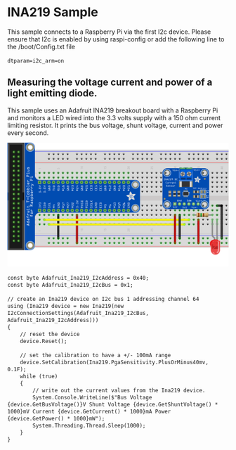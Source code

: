 ﻿# INA219 Sample

This sample connects to a Raspberry Pi via the first I2c device. Please ensure that I2c is enabled by using raspi-config or add the following line to the /boot/Config.txt file

 `dtparam=i2c_arm=on`

## Measuring the voltage current and power of a light emitting diode.

This sample uses an Adafruit INA219 breakout board with a Raspberry Pi and monitors a LED wired into the 3.3 volts supply with a 150 ohm current limiting resistor. It prints the bus voltage, shunt voltage, current and power every second.

![](Ina219.Sample_bb.png)

    const byte Adafruit_Ina219_I2cAddress = 0x40;
    const byte Adafruit_Ina219_I2cBus = 0x1;

    // create an Ina219 device on I2c bus 1 addressing channel 64
    using (Ina219 device = new Ina219(new I2cConnectionSettings(Adafruit_Ina219_I2cBus, Adafruit_Ina219_I2cAddress)))
    {
        // reset the device 
        device.Reset();

        // set the calibration to have a +/- 100mA range
        device.SetCalibration(Ina219.PgaSensitivity.PlusOrMinus40mv, 0.1F);
        while (true)
        {
            // write out the current values from the Ina219 device.
            System.Console.WriteLine($"Bus Voltage {device.GetBusVoltage()}V Shunt Voltage {device.GetShuntVoltage() * 1000}mV Current {device.GetCurrent() * 1000}mA Power {device.GetPower() * 1000}mW");
            System.Threading.Thread.Sleep(1000);
        }
    }
